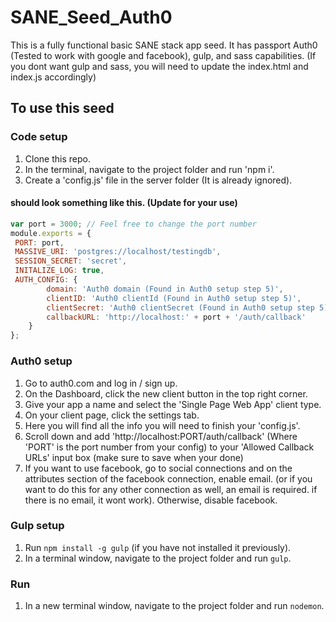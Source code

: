 # SANE_Seed_Auth0
This is a fully functional basic SANE stack app seed. It has passport Auth0 (Tested to work with google and facebook), gulp, and sass capabilities. (If you dont want gulp and sass, you will need to update the index.html and index.js accordingly)

## To use this seed

### Code setup
1. Clone this repo.
2. In the terminal, navigate to the project folder and run 'npm i'.
3. Create a 'config.js' file in the server folder (It is already ignored).

#### should look something like this. (Update for your use)
```javascript
var port = 3000; // Feel free to change the port number
module.exports = {
 PORT: port,
 MASSIVE_URI: 'postgres://localhost/testingdb',
 SESSION_SECRET: 'secret',
 INITALIZE_LOG: true,
 AUTH_CONFIG: {
		domain: 'Auth0 domain (Found in Auth0 setup step 5)',
		clientID: 'Auth0 clientId (Found in Auth0 setup step 5)',
		clientSecret: 'Auth0 clientSecret (Found in Auth0 setup step 5)',
		callbackURL: 'http://localhost:' + port + '/auth/callback'
	}
};
```

### Auth0 setup
1. Go to auth0.com and log in / sign up.
2. On the Dashboard, click the new client button in the top right corner.
3. Give your app a name and select the 'Single Page Web App' client type.
4. On your client page, click the settings tab.
5. Here you will find all the info you will need to finish your 'config.js'.
6. Scroll down and add 'http://localhost:PORT/auth/callback' (Where 'PORT' is the  port number from your config) to your 'Allowed Callback URLs' input box (make sure to save when your done)
7. If you want to use facebook, go to social connections and on the attributes section of the facebook connection, enable email. (or if you want to do this for any other connection as well, an email is required. if there is no email, it wont work). Otherwise, disable facebook.

### Gulp setup
1. Run `npm install -g gulp` (if you have not installed it previously).
2. In a terminal window, navigate to the project folder and run `gulp`.

### Run
1. In a new terminal window, navigate to the project folder and run `nodemon`.

